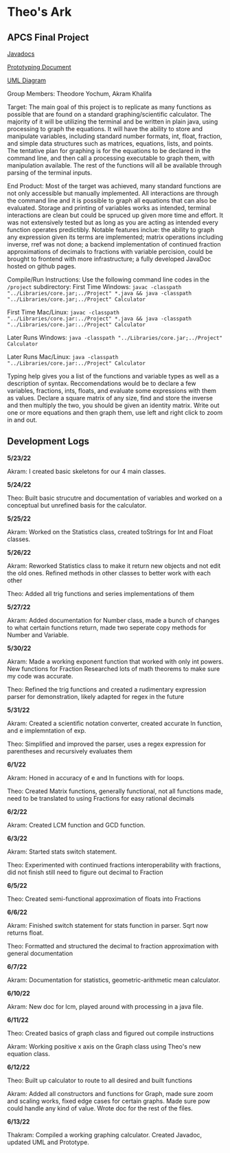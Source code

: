 # Theo's Ark 
## APCS Final Project

[Javadocs](https://theoyochum.github.io/APCS-Final-Project/index-all.html)

[Prototyping Document](https://theoyochum.github.io/APCS-Final-Project/package-summary.html)

[UML Diagram](https://github.com/TheoYochum/APCS-Final-Project/blob/main/UMLDiagrams/APCS%20Final%20UML.pdf)

Group Members: Theodore Yochum, Akram Khalifa

Target: The main goal of this project is to replicate as many functions as possible that are found on a standard graphing/scientific calculator. The majority of it will be utilizing the terminal and be written in plain java, using processing to graph the equations. It will have the ability to store and manipulate variables, including standard number formats, int, float, fraction, and simple data structures such as matrices, equations, lists, and points. The tentative plan for graphing is for the equations to be declared in the command line, and then call a processing executable to graph them, with manipulation available. The rest of the functions will all be available through parsing of the terminal inputs.

End Product: Most of the target was achieved, many standard functions are not only accessible but manually implemented. All interactions are through the command line and it is possible to graph all equations that can also be evaluated. Storage and printing of variables works as intended, terminal interactions are clean but could be spruced up given more time and effort. It was not extensively tested but as long as you are acting as intended every function operates predictibly. Notable features inclue: the ability to graph any expression given its terms are implemented; matrix operations including inverse, rref was not done; a backend implementation of continued fraction approximations of decimals to fractions with variable percision, could be brought to frontend with more infrastructure; a fully developed JavaDoc hosted on github pages.

Compile/Run Instructions: Use the following command line codes in the `/project` subdirectory:
First Time Windows: `javac -classpath "../Libraries/core.jar;../Project" *.java && java -classpath "../Libraries/core.jar;../Project" Calculator`

First Time Mac/Linux: `javac -classpath "../Libraries/core.jar:../Project" *.java && java -classpath "../Libraries/core.jar:../Project" Calculator`

Later Runs Windows: `java -classpath "../Libraries/core.jar;../Project" Calculator`

Later Runs Mac/Linux: `java -classpath "../Libraries/core.jar:../Project" Calculator`

Typing help gives you a list of the functions and variable types as well as a description of syntax. Reccomendations would be to declare a few variables, fractions, ints, floats, and evaluate some expressions with them as values. Declare a square matrix of any size, find and store the inverse and then multiply the two, you should be given an identity matrix. Write out one or more equations and then graph them, use left and right click to zoom in and out.

## Development Logs

**5/23/22** 

Akram: I created basic skeletons for our 4 main classes.

**5/24/22** 

Theo: Built basic strucutre and documentation of variables and worked on a conceptual but unrefined basis for the calculator.

**5/25/22** 

Akram: Worked on the Statistics class, created toStrings for Int and Float classes.

**5/26/22** 

Akram: Reworked Statistics class to make it return new objects and not edit the old ones. Refined methods in other classes to better work with each other 

Theo: Added all trig functions and series implementations of them

**5/27/22**

Akram: Added documentation for Number class, made a bunch of changes to what certain functions return, made two seperate copy methods for Number and Variable.

**5/30/22** 

Akram: Made a working exponent function that worked with only int powers. New functions for Fraction Researched lots of math theorems to make sure my code was accurate.

Theo: Refined the trig functions and created a rudimentary expression parser for demonstration, likely adapted for regex in the future

**5/31/22** 

Akram: Created a scientific notation converter, created accurate ln function, and e implemntation of exp. 

Theo: Simplified and improved the parser, uses a regex expression for parentheses and recursively evaluates them

**6/1/22** 

Akram: Honed in accuracy of e and ln functions with for loops.

Theo: Created Matrix functions, generally functional, not all functions made, need to be translated to using Fractions for easy rational decimals

**6/2/22**

Akram: Created LCM function and GCD function.

**6/3/22** 

Akram: Started stats switch statement.

Theo: Experimented with continued fractions interoperability with fractions, did not finish still need to figure out decimal to Fraction

**6/5/22** 

Theo: Created semi-functional approximation of floats into Fractions

**6/6/22** 

Akram: Finished switch statement for stats function in parser. Sqrt now returns float.

Theo: Formatted and structured the decimal to fraction approximation with general documentation

**6/7/22**

Akram: Documentation for statistics, geometric-arithmetic mean calculator.

**6/10/22**

Akram: New doc for lcm, played around with processing in a java file.

**6/11/22**

Theo: Created basics of graph class and figured out compile instructions

Akram: Working positive x axis on the Graph class using Theo's new equation class.

**6/12/22**

Theo: Built up calculator to route to all desired and built functions

Akram: Added all constructors and functions for Graph, made sure zoom and scaling works, fixed edge cases for certain graphs. Made sure pow could handle any kind of value. Wrote doc for the rest of the files.

**6/13/22**

Thakram: Compiled a working graphing calculator. Created Javadoc, updated UML and Prototype.

